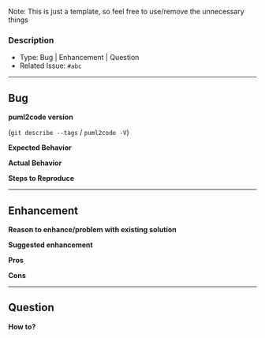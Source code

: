 Note: This is just a template, so feel free to use/remove the unnecessary things

### Description

- Type: Bug | Enhancement | Question
- Related Issue: `#abc`

---------------------------------------------------------------
## Bug

**puml2code version**

(`git describe --tags` / `puml2code -V`)

**Expected Behavior**

**Actual Behavior**

**Steps to Reproduce**

----------------------------------------------------------------
## Enhancement

**Reason to enhance/problem with existing solution**

**Suggested enhancement**

**Pros**

**Cons**

-----------------------------------------------------------------

## Question

**How to?**
